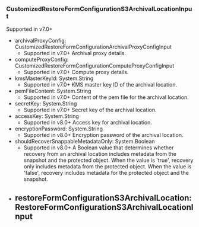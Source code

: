 ### CustomizedRestoreFormConfigurationS3ArchivalLocationInput
Supported in v7.0+

- archivalProxyConfig: CustomizedRestoreFormConfigurationArchivalProxyConfigInput
  - Supported in v7.0+
      Archival proxy details.
- computeProxyConfig: CustomizedRestoreFormConfigurationComputeProxyConfigInput
  - Supported in v7.0+
      Compute proxy details.
- kmsMasterKeyId: System.String
  - Supported in v7.0+
      KMS master key ID of the archival location.
- pemFileContent: System.String
  - Supported in v7.0+
      Content of the pem file for the archival location.
- secretKey: System.String
  - Supported in v7.0+
      Secret key of the archival location.
- accessKey: System.String
  - Supported in v8.0+
      Access key for archival location.
- encryptionPassword: System.String
  - Supported in v8.0+
      Encryption password of the archival location.
- shouldRecoverSnappableMetadataOnly: System.Boolean
  - Supported in v8.0+
      A Boolean value that determines whether recovery from an archival location includes metadata from the snapshot and the protected object. When the value is 'true', recovery only includes metadata from the protected object. When the value is 'false', recovery includes metadata for the protected object and the snapshot.
- restoreFormConfigurationS3ArchivalLocation: RestoreFormConfigurationS3ArchivalLocationInput
  - 

